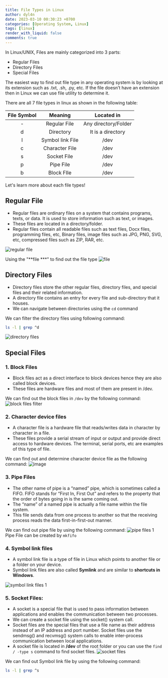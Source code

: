 ```yaml
---
title: File Types in Linux
author: dyl4n
date: 2023-03-10 00:30:23 +0700
categories: [Operating System, Linux]
tags: [linux]
render_with_liquid: false
comments: true
---
```


In Linux/UNIX, Files are mainly categorized into 3 parts:
- Regular Files
- Directory Files
- Special Files

The easiest way to find out file type in any operating system is by looking at its extension such as .txt, .sh, .py, etc. If the file doesn’t have an extension then in Linux we can use file utility to determine it.

There are all 7 file types in linux as shown in the following table:

| File Symbol 	| Meaning 	| Located in 	|
|:---:	|:---:	|:---:	|
| - 	| Regular File 	| Any directory/Folder 	|
| d 	| Directory 	| It is a directory 	|
| l 	| Symbol link File 	| /dev 	|
| c 	| Character File 	| /dev 	|
| s 	| Socket File 	| /dev 	|
| p 	| Pipe File 	| /dev 	|
| b 	| Block FIle	| /dev 	|

Let's learn more about each file types!

## Regular File

- Regular files are ordinary files on a system that contains programs, texts, or data. It is used to store information such as text, or images.
- These files are located in a directory/folder.
- Regular files contain all readable files such as text files, Docx files, programming files, etc, Binary files, image files such as JPG, PNG, SVG, etc, compressed files such as ZIP, RAR, etc. 

![regular file](https://user-images.githubusercontent.com/98354414/222961140-ce3035b5-af88-481b-9fca-0f4e4b21c6a5.png)

Using the "**file ***" to find out the file type
![file](https://user-images.githubusercontent.com/98354414/222961266-1443d423-b6e1-4eb3-87eb-302cf431a723.png)
## Directory Files
- Directory files store the other regular files, directory files, and special files and their related information.
- A directory file contains an entry for every file and sub-directory that it houses.
- We can navigate between directories using the `cd` command

We can filter the directory files using following command:
```bash
ls -l | grep ^d
```
![directory files](https://user-images.githubusercontent.com/98354414/222961506-5520415b-442a-4d27-b495-0eb01107f644.png)

## Special Files
### 1. Block Files
- Block files act as a direct interface to block devices hence they are also called block devices.  
- These files are hardware files and most of them are present in /dev. 

We can find out the block files in `/dev` by the following command:
![block files filter](https://user-images.githubusercontent.com/98354414/222961816-e39258f0-71bf-46e8-b59d-51dd561d10d5.png)

### 2. Character device files
- A character file is a hardware file that reads/writes data in character by character in a file.
- These files provide a serial stream of input or output and provide direct access to hardware devices. The terminal, serial ports, etc are examples of this type of file.

We can find out and determine character device file as the following command:
![image](https://user-images.githubusercontent.com/98354414/222962030-97ab81cc-bc50-43a7-9dd5-8851b740ed6b.png)

### 3. Pipe Files
- The other name of pipe is a “named” pipe, which is sometimes called a FIFO. FIFO stands for “First In, First Out” and refers to the property that the order of bytes going in is the same coming out.
-  The “name” of a named pipe is actually a file name within the file system. 
-  This file sends data from one process to another so that the receiving process reads the data first-in-first-out manner.

We can find out pipe file by using the following command:
![pipe files 1](https://user-images.githubusercontent.com/98354414/222962407-a31dd016-e32b-4ca8-88d6-2e98eac85ebf.png)
Pipe File can be created by `mkfifo`

###  4. Symbol link files
- A symbol link file is a type of file in Linux which points to another file or a folder on your device.
- Symbol link files are also called **Symlink** and are similar to **shortcuts in Windows**. 

![symbol link files 1](https://user-images.githubusercontent.com/98354414/222962608-8b9851e9-eacd-4269-86fd-3fc6aa7465e8.png)

### 5. Socket Files:
- A socket is a special file that is used to pass information between applications and enables the communication between two processes. 
- We can create a socket file using the socket() system call.
- Socket files are the special files that use a file name as their address instead of an IP address and port number. Socket files use the sendmsg() and recvmsg() system calls to enable inter-process communication between local applications.
- A socket file is located in **/dev** of the root folder or you can use the `find / -type s` command to find socket files.
![socket files](https://user-images.githubusercontent.com/98354414/222962753-ff62256f-3d56-4831-bfc7-ff7a99722c55.png)

We can find out Symbol link file by using the following command:
```bash
ls -l | grep ^s
```